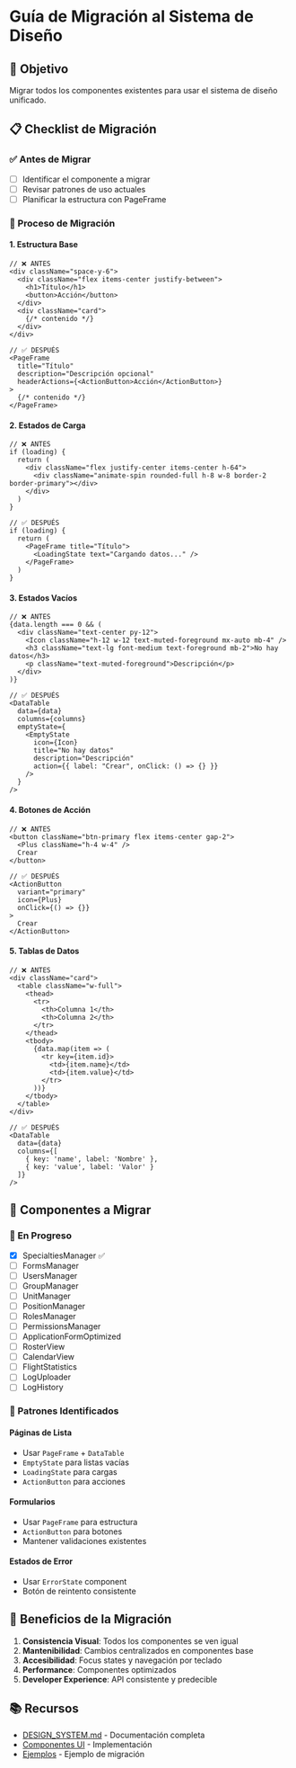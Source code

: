 # Guía de Migración al Sistema de Diseño

## 🎯 Objetivo
Migrar todos los componentes existentes para usar el sistema de diseño unificado.

## 📋 Checklist de Migración

### ✅ Antes de Migrar
- [ ] Identificar el componente a migrar
- [ ] Revisar patrones de uso actuales
- [ ] Planificar la estructura con PageFrame

### 🔄 Proceso de Migración

#### 1. **Estructura Base**
```tsx
// ❌ ANTES
<div className="space-y-6">
  <div className="flex items-center justify-between">
    <h1>Título</h1>
    <button>Acción</button>
  </div>
  <div className="card">
    {/* contenido */}
  </div>
</div>

// ✅ DESPUÉS
<PageFrame 
  title="Título"
  description="Descripción opcional"
  headerActions={<ActionButton>Acción</ActionButton>}
>
  {/* contenido */}
</PageFrame>
```

#### 2. **Estados de Carga**
```tsx
// ❌ ANTES
if (loading) {
  return (
    <div className="flex justify-center items-center h-64">
      <div className="animate-spin rounded-full h-8 w-8 border-2 border-primary"></div>
    </div>
  )
}

// ✅ DESPUÉS
if (loading) {
  return (
    <PageFrame title="Título">
      <LoadingState text="Cargando datos..." />
    </PageFrame>
  )
}
```

#### 3. **Estados Vacíos**
```tsx
// ❌ ANTES
{data.length === 0 && (
  <div className="text-center py-12">
    <Icon className="h-12 w-12 text-muted-foreground mx-auto mb-4" />
    <h3 className="text-lg font-medium text-foreground mb-2">No hay datos</h3>
    <p className="text-muted-foreground">Descripción</p>
  </div>
)}

// ✅ DESPUÉS
<DataTable
  data={data}
  columns={columns}
  emptyState={
    <EmptyState
      icon={Icon}
      title="No hay datos"
      description="Descripción"
      action={{ label: "Crear", onClick: () => {} }}
    />
  }
/>
```

#### 4. **Botones de Acción**
```tsx
// ❌ ANTES
<button className="btn-primary flex items-center gap-2">
  <Plus className="h-4 w-4" />
  Crear
</button>

// ✅ DESPUÉS
<ActionButton
  variant="primary"
  icon={Plus}
  onClick={() => {}}
>
  Crear
</ActionButton>
```

#### 5. **Tablas de Datos**
```tsx
// ❌ ANTES
<div className="card">
  <table className="w-full">
    <thead>
      <tr>
        <th>Columna 1</th>
        <th>Columna 2</th>
      </tr>
    </thead>
    <tbody>
      {data.map(item => (
        <tr key={item.id}>
          <td>{item.name}</td>
          <td>{item.value}</td>
        </tr>
      ))}
    </tbody>
  </table>
</div>

// ✅ DESPUÉS
<DataTable
  data={data}
  columns={[
    { key: 'name', label: 'Nombre' },
    { key: 'value', label: 'Valor' }
  ]}
/>
```

## 📝 Componentes a Migrar

### 🔄 En Progreso
- [x] SpecialtiesManager ✅
- [ ] FormsManager
- [ ] UsersManager
- [ ] GroupManager
- [ ] UnitManager
- [ ] PositionManager
- [ ] RolesManager
- [ ] PermissionsManager
- [ ] ApplicationFormOptimized
- [ ] RosterView
- [ ] CalendarView
- [ ] FlightStatistics
- [ ] LogUploader
- [ ] LogHistory

### 🎯 Patrones Identificados

#### **Páginas de Lista**
- Usar `PageFrame` + `DataTable`
- `EmptyState` para listas vacías
- `LoadingState` para cargas
- `ActionButton` para acciones

#### **Formularios**
- Usar `PageFrame` para estructura
- `ActionButton` para botones
- Mantener validaciones existentes

#### **Estados de Error**
- Usar `ErrorState` component
- Botón de reintento consistente

## 🚀 Beneficios de la Migración

1. **Consistencia Visual**: Todos los componentes se ven igual
2. **Mantenibilidad**: Cambios centralizados en componentes base
3. **Accesibilidad**: Focus states y navegación por teclado
4. **Performance**: Componentes optimizados
5. **Developer Experience**: API consistente y predecible

## 📚 Recursos

- [DESIGN_SYSTEM.md](./DESIGN_SYSTEM.md) - Documentación completa
- [Componentes UI](./src/components/ui/) - Implementación
- [Ejemplos](./src/components/admin/SpecialtiesManager.tsx) - Ejemplo de migración

